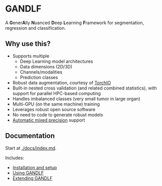 # GANDLF

A **G**ener**A**lly **N**uanced **D**eep **L**earning **F**ramework for segmentation, regression and classification.

## Why use this?

- Supports multiple
  - Deep Learning model architectures
  - Data dimensions (2D/3D)
  - Channels/modalities 
  - Prediction classes
- Robust data augmentation, courtesy of [TorchIO](https://github.com/fepegar/torchio/)  
- Built-in nested cross validation (and related combined statistics), with support for parallel HPC-based computing
- Handles imbalanced classes (very small tumor in large organ)
- Multi-GPU (on the same machine) training
- Leverages robust open source software
- No need to code to generate robust models
- [Automatic mixed precision](https://pytorch.org/blog/accelerating-training-on-nvidia-gpus-with-pytorch-automatic-mixed-precision/) support

## Documentation

Start at [./docs/index.md](./docs/index.md).

Includes:
- [Installation and setup](./docs/setup.md)
- [Using GANDLF](./docs/usage.md)
- [Extending GANDLF](./docs/extending.md)
